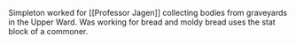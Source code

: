 Simpleton worked for [[Professor Jagen]] collecting bodies from graveyards in the Upper Ward. Was working for bread and moldy bread uses the stat block of a commoner. 
